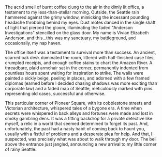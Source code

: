 The acrid smell of burnt coffee clung to the air in the dimly lit office, a testament to my less-than-stellar morning. Outside, the Seattle rain hammered against the grimy window, mimicking the incessant pounding headache throbbing behind my eyes. Dust motes danced in the single shaft of light that pierced the gloom, illuminating the faded "Anderson Investigations" stencilled on the glass door. My name is Vivian Elizabeth Anderson, and this…this was my sanctuary, my battleground, and occasionally, my nap haven.

The office itself was a testament to survival more than success. An ancient, scarred oak desk dominated the room, littered with half-finished case files, crumpled receipts, and enough coffee stains to chart the Amazon River. A threadbare, plaid armchair sat in the corner, permanently indented from countless hours spent waiting for inspiration to strike. The walls were painted a sickly beige, peeling in places, and adorned with a few framed diplomas (earned before I decided chasing shadows was more exciting than corporate law) and a faded map of Seattle, meticulously marked with pins representing old cases, successful and otherwise.

This particular corner of Pioneer Square, with its cobblestone streets and Victorian architecture, whispered tales of a bygone era. A time when secrets were whispered in back alleys and fortunes were made and lost in smoky gambling dens. It was a fitting backdrop for a private detective like myself, a relic in a world that seemed determined to forget its past. And, unfortunately, the past had a nasty habit of coming back to haunt you, usually with a fistful of problems and a desperate plea for help. And that, I suspected, was precisely what was about to walk through my door. The bell above the entrance just jangled, announcing a new arrival to my little corner of rainy Seattle.
